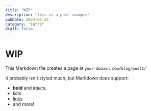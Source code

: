 ```yaml
---
title: "WIP"
description: "this is a post example"
pubDate: 2024-01-21
category: "intro"
draft: false
---
```


# WIP

This Markdown file creates a page at `your-domain.com/blog/post1/`

It probably isn't styled much, but Markdown does support:

- **bold** and _italics._
- lists
- [links](https://astro.build)
- and more!
